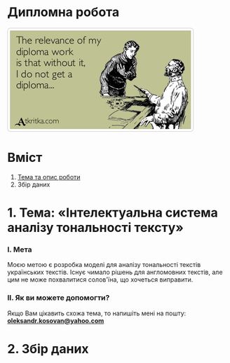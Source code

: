 # Дипломна робота

![img](https://github.com/OleksandrKosovan/sentiment-analysis-uk/blob/master/00-img/diploma-work.jpg?raw=true)

# Вміст

1. [Тема та опис роботи](#1-%D1%82%D0%B5%D0%BC%D0%B0-%D1%96%D0%BD%D1%82%D0%B5%D0%BB%D0%B5%D0%BA%D1%82%D1%83%D0%B0%D0%BB%D1%8C%D0%BD%D0%B0-%D1%81%D0%B8%D1%81%D1%82%D0%B5%D0%BC%D0%B0-%D0%B0%D0%BD%D0%B0%D0%BB%D1%96%D0%B7%D1%83-%D1%82%D0%BE%D0%BD%D0%B0%D0%BB%D1%8C%D0%BD%D0%BE%D1%81%D1%82%D1%96-%D1%82%D0%B5%D0%BA%D1%81%D1%82%D1%83)
2. Збір даних

# 1. Тема: «Інтелектуальна система аналізу тональності тексту» 

### I. Мета

Моєю метою є розробка моделі для аналізу тональності текстів українських текстів. Існує чимало рішень для англомовних текстів, але цим не може похвалитися солов'їна, що хочеться виправити.

### II. Як ви можете допомогти?

Якщо Вам цікавить схожа тема, то напишіть мені на пошту: **oleksandr.kosovan@yahoo.com**


# 2. Збір даних





